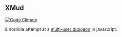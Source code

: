 XMud
----

[![Code Climate](https://codeclimate.com/github/eeeeeta/xmud/badges/gpa.svg)](https://codeclimate.com/github/eeeeeta/xmud)

a horrible attempt at a [multi-user dungeon](https://en.wikipedia.org/wiki/MUD) in javascript.

